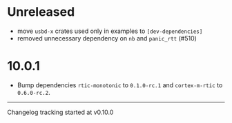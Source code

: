 # Unreleased

* move `usbd-x` crates used only in examples to `[dev-dependencies]`
* removed unnecessary dependency on `nb` and `panic_rtt` (#510)

# 10.0.1

* Bump dependencies `rtic-monotonic` to `0.1.0-rc.1` and `cortex-m-rtic` to `0.6.0-rc.2`.

---

Changelog tracking started at v0.10.0
